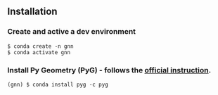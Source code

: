 ## Installation
### Create and active a dev environment
```
$ conda create -n gnn
$ conda activate gnn
```

### Install Py Geometry (PyG) - follows the [official instruction](https://pytorch-geometric.readthedocs.io/en/2.6.1/install/installation.html).
```
(gnn) $ conda install pyg -c pyg
```